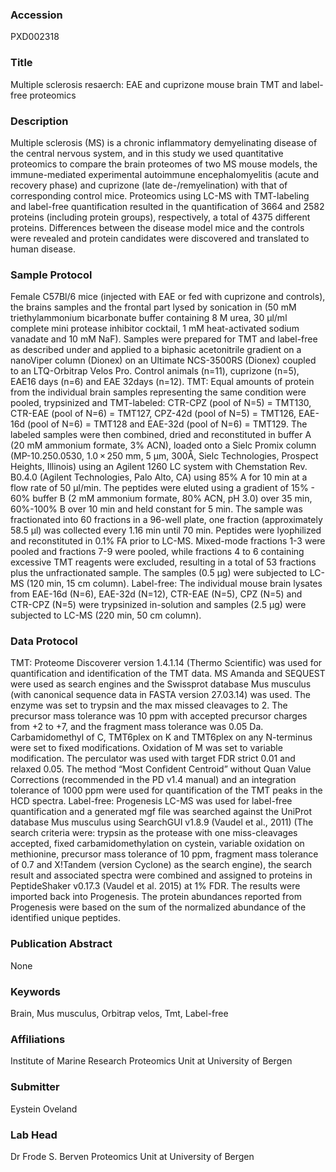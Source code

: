 ### Accession
PXD002318

### Title
Multiple sclerosis resaerch: EAE and cuprizone mouse brain TMT and label-free proteomics

### Description
Multiple sclerosis (MS) is a chronic inflammatory demyelinating disease of the central nervous system, and in this study we used quantitative proteomics to compare the brain proteomes of two MS mouse models, the immune-mediated experimental autoimmune encephalomyelitis (acute and recovery phase) and cuprizone (late de-/remyelination) with that of corresponding control mice. Proteomics using LC-MS with TMT-labeling and label-free quantification resulted in the quantification of 3664 and 2582 proteins (including protein groups), respectively, a total of 4375 different proteins. Differences between the disease model mice and the controls were revealed and protein candidates were discovered and translated to human disease.

### Sample Protocol
Female C57Bl/6 mice (injected with EAE or fed with cuprizone and controls), the brains samples and the frontal part lysed by sonication in (50 mM triethylammonium bicarbonate buffer containing 8 M urea, 30 μl/ml complete mini protease inhibitor cocktail, 1 mM heat-activated sodium vanadate and 10 mM NaF). Samples were prepared for TMT and label-free as described under and applied to a biphasic acetonitrile gradient on a nanoViper column (Dionex) on an Ultimate NCS-3500RS (Dionex) coupled to an LTQ-Orbitrap Velos Pro. Control animals (n=11), cuprizone (n=5), EAE16 days (n=6) and EAE 32days (n=12).  TMT:  Equal amounts of protein from the individual brain samples representing the same condition were pooled, trypsinized and TMT-labeled: CTR-CPZ (pool of N=5) = TMT130, CTR-EAE (pool of N=6) = TMT127, CPZ-42d (pool of N=5) = TMT126, EAE-16d (pool of N=6) = TMT128 and EAE-32d (pool of N=6) = TMT129. The labeled samples were then combined, dried and reconstituted in buffer A (20 mM ammonium formate, 3% ACN), loaded onto a Sielc Promix column (MP-10.250.0530, 1.0 × 250 mm, 5 μm, 300Å, Sielc Technologies, Prospect Heights, Illinois) using an Agilent 1260 LC system with Chemstation Rev. B0.4.0 (Agilent Technologies, Palo Alto, CA) using 85% A for 10 min at a flow rate of 50 μl/min. The peptides were eluted using a gradient of 15% - 60% buffer B (2 mM ammonium formate, 80% ACN, pH 3.0) over 35 min, 60%-100% B over 10 min and held constant for 5 min. The sample was fractionated into 60 fractions in a 96-well plate, one fraction (approximately 58.5 µl) was collected every 1.16 min until 70 min. Peptides were lyophilized and reconstituted in 0.1% FA prior to LC-MS. Mixed-mode fractions 1-3 were pooled and fractions 7-9 were pooled, while fractions 4 to 6 containing excessive TMT reagents were excluded, resulting in a total of 53 fractions plus the unfractionated sample. The samples (0.5 µg) were subjected to LC-MS (120 min, 15 cm column).  Label-free: The individual mouse brain lysates from EAE-16d (N=6), EAE-32d (N=12), CTR-EAE (N=5), CPZ (N=5) and CTR-CPZ (N=5) were trypsinized in-solution and samples (2.5 µg) were subjected to LC-MS (220 min, 50 cm column).

### Data Protocol
TMT: Proteome Discoverer version 1.4.1.14 (Thermo Scientific) was used for quantification and identification of the TMT data. MS Amanda and SEQUEST were used as search engines and the Swissprot database Mus musculus (with canonical sequence data in FASTA version 27.03.14) was used. The enzyme was set to trypsin and the max missed cleavages to 2. The precursor mass tolerance was 10 ppm with accepted precursor charges from +2 to +7, and the fragment mass tolerance was 0.05 Da. Carbamidomethyl of C, TMT6plex on K and TMT6plex on any N-terminus were set to fixed modifications. Oxidation of M was set to variable modification. The perculator was used with target FDR strict 0.01 and relaxed 0.05. The method “Most Confident Centroid” without Quan Value Corrections (recommended in the PD v1.4 manual) and an integration tolerance of 1000 ppm were used for quantification of the TMT peaks in the HCD spectra.  Label-free: Progenesis LC-MS was used for label-free quantification and a generated mgf file was searched against the UniProt database Mus musculus using SearchGUI v1.8.9 (Vaudel et al., 2011) (The search criteria were: trypsin as the protease with one miss-cleavages accepted, fixed carbamidomethylation on cystein, variable oxidation on methionine, precursor mass tolerance of 10 ppm, fragment mass tolerance of 0.7 and X!Tandem (version Cyclone) as the search engine), the search result and associated spectra were combined and assigned to proteins in PeptideShaker v0.17.3 (Vaudel et al. 2015) at 1% FDR. The results were imported back into Progenesis. The protein abundances reported from Progenesis were based on the sum of the normalized abundance of the identified unique peptides.

### Publication Abstract
None

### Keywords
Brain, Mus musculus, Orbitrap velos, Tmt, Label-free

### Affiliations
Institute of Marine Research
Proteomics Unit at University of Bergen

### Submitter
Eystein Oveland

### Lab Head
Dr Frode S. Berven
Proteomics Unit at University of Bergen


